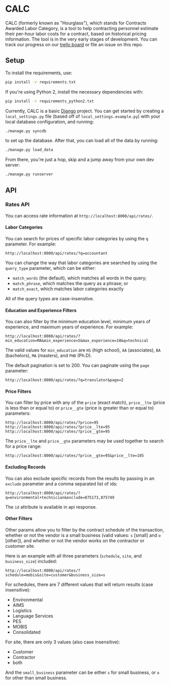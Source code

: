 # CALC

CALC (formerly known as "Hourglass"), which stands for Contracts Awarded Labor Category, is a tool to help contracting personnel estimate their per-hour labor costs for a contract, based on historical pricing information. The tool is in the very early stages of development. You can track our progress on our [trello board](https://trello.com/b/LjXJaVbZ/prices) or file an issue on this repo. 

## Setup

To install the requirements, use:

```sh
pip install -r requirements.txt
```

If you're using Python 2, install the necessary dependencies with:

```sh
pip install -r requirements_python2.txt
```

Currently, CALC is a basic [Django] project. You can get started by creating
a `local_settings.py` file (based off of `local_settings.example.py`) with your
local database configuration, and running:

```sh
./manage.py syncdb
```

to set up the database. After that, you can load all of the data by running:

```sh
./manage.py load_data
```

From there, you're just a hop, skip and a jump away from your own dev server:

```sh
./manage.py runserver
```

## API

### Rates API
You can access rate information at `http://localhost:8000/api/rates/`.

#### Labor Categories
You can search for prices of specific labor categories by using the `q`
parameter. For example:

```
http://localhost:8000/api/rates/?q=accountant
```

You can change the way that labor categories are searched by using the
`query_type` parameter, which can be either:

* `match_words` (the default), which matches all words in the query;
* `match_phrase`, which matches the query as a phrase; or
* `match_exact`, which matches labor categories exactly

All of the query types are case-insenstive.

#### Education and Experience Filters
You can also filter by the minimum education level, minimum years of
experience, and maximum years of experience. For example:

```
http://localhost:8000/api/rates/?min_education=MA&min_experience=5&max_experience=10&q=technical
```

The valid values for `min_education` are `HS` (high school), `AA` (associates),
`BA` (bachelors), `MA` (masters), and `PHD` (Ph.D).

The default pagination is set to 200. You can paginate using the `page`
parameter:

```
http://localhost:8000/api/rates/?q=translator&page=2
```

#### Price Filters
You can filter by price with any of the `price` (exact match), `price__lte`
(price is less than or equal to) or `price__gte` (price is greater than or
equal to) parameters:

```
http://localhost:8000/api/rates/?price=95
http://localhost:8000/api/rates/?price__lte=95
http://localhost:8000/api/rates/?price__gte=95
```

The `price__lte` and `price__gte` parameters may be used together to search for
a price range:

```
http://localhost:8000/api/rates/?price__gte=95&price__lte=105
```

#### Excluding Records
You can also exclude specific records from the results by passing in an `exclude` parameter and a comma separated list of ids:
```
http://localhost:8000/api/rates/?q=environmental+technician&exclude=875173,875749
```

The `id` attribute is available in api response.

#### Other Filters
Other params allow you to filter by the contract schedule of the transaction,
whether or not the vendor is a small business (valid values: `s` [small] and
`o` [other]), and whether or not the vendor works on the contractor or customer
site.

Here is an example with all three parameters (`schedule`, `site`, and
`business_size`) included:

```
http://localhost:8000/api/rates/?schedule=mobis&site=customer&business_size=s
```

For schedules, there are 7 different values that will return results (case
insensitive):
 
 - Environmental
 - AIMS
 - Logistics
 - Language Services
 - PES
 - MOBIS
 - Consolidated

For site, there are only 3 values (also case insensitive):

 - Customer
 - Contractor
 - both

And the `small_business` parameter can be either `s` for small business, or `o`
for other than small business.

[Django]: https://www.djangoproject.com/
